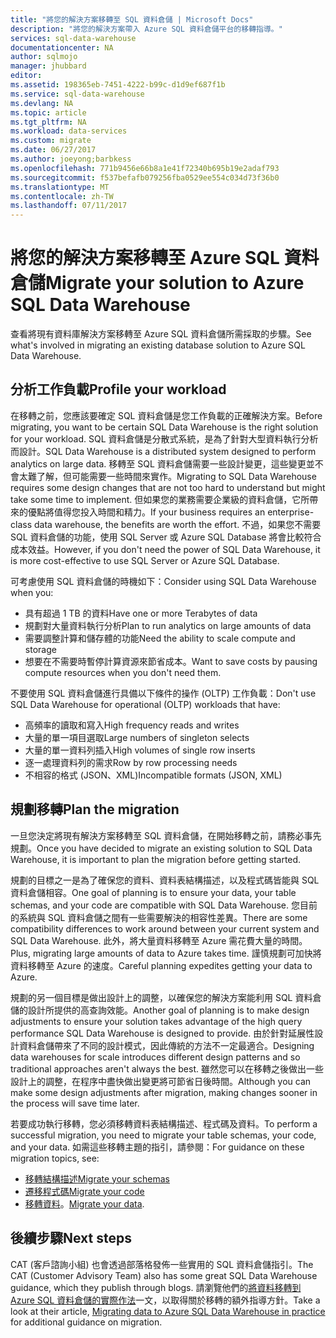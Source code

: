 ```yaml
---
title: "將您的解決方案移轉至 SQL 資料倉儲 | Microsoft Docs"
description: "將您的解決方案帶入 Azure SQL 資料倉儲平台的移轉指導。"
services: sql-data-warehouse
documentationcenter: NA
author: sqlmojo
manager: jhubbard
editor: 
ms.assetid: 198365eb-7451-4222-b99c-d1d9ef687f1b
ms.service: sql-data-warehouse
ms.devlang: NA
ms.topic: article
ms.tgt_pltfrm: NA
ms.workload: data-services
ms.custom: migrate
ms.date: 06/27/2017
ms.author: joeyong;barbkess
ms.openlocfilehash: 771b9456e66b8a1e41f72340b695b19e2adaf793
ms.sourcegitcommit: f537befafb079256fba0529ee554c034d73f36b0
ms.translationtype: MT
ms.contentlocale: zh-TW
ms.lasthandoff: 07/11/2017
---
```

# <a name="migrate-your-solution-to-azure-sql-data-warehouse"></a><span data-ttu-id="9414d-103">將您的解決方案移轉至 Azure SQL 資料倉儲</span><span class="sxs-lookup"><span data-stu-id="9414d-103">Migrate your solution to Azure SQL Data Warehouse</span></span>
<span data-ttu-id="9414d-104">查看將現有資料庫解決方案移轉至 Azure SQL 資料倉儲所需採取的步驟。</span><span class="sxs-lookup"><span data-stu-id="9414d-104">See what's involved in migrating an existing database solution to Azure SQL Data Warehouse.</span></span> 

## <a name="profile-your-workload"></a><span data-ttu-id="9414d-105">分析工作負載</span><span class="sxs-lookup"><span data-stu-id="9414d-105">Profile your workload</span></span>
<span data-ttu-id="9414d-106">在移轉之前，您應該要確定 SQL 資料倉儲是您工作負載的正確解決方案。</span><span class="sxs-lookup"><span data-stu-id="9414d-106">Before migrating, you want to be certain SQL Data Warehouse is the right solution for your workload.</span></span> <span data-ttu-id="9414d-107">SQL 資料倉儲是分散式系統，是為了針對大型資料執行分析而設計。</span><span class="sxs-lookup"><span data-stu-id="9414d-107">SQL Data Warehouse is a distributed system designed to perform analytics on large data.</span></span>  <span data-ttu-id="9414d-108">移轉至 SQL 資料倉儲需要一些設計變更，這些變更並不會太難了解，但可能需要一些時間來實作。</span><span class="sxs-lookup"><span data-stu-id="9414d-108">Migrating to SQL Data Warehouse requires some design changes that are not too hard to understand but might take some time to implement.</span></span> <span data-ttu-id="9414d-109">但如果您的業務需要企業級的資料倉儲，它所帶來的優點將值得您投入時間和精力。</span><span class="sxs-lookup"><span data-stu-id="9414d-109">If your business requires an enterprise-class data warehouse, the benefits are worth the effort.</span></span> <span data-ttu-id="9414d-110">不過，如果您不需要 SQL 資料倉儲的功能，使用 SQL Server 或 Azure SQL Database 將會比較符合成本效益。</span><span class="sxs-lookup"><span data-stu-id="9414d-110">However, if you don't need the power of SQL Data Warehouse, it is more cost-effective to use SQL Server or Azure SQL Database.</span></span>

<span data-ttu-id="9414d-111">可考慮使用 SQL 資料倉儲的時機如下：</span><span class="sxs-lookup"><span data-stu-id="9414d-111">Consider using SQL Data Warehouse when you:</span></span>
- <span data-ttu-id="9414d-112">具有超過 1 TB 的資料</span><span class="sxs-lookup"><span data-stu-id="9414d-112">Have one or more Terabytes of data</span></span>
- <span data-ttu-id="9414d-113">規劃對大量資料執行分析</span><span class="sxs-lookup"><span data-stu-id="9414d-113">Plan to run analytics on large amounts of data</span></span>
- <span data-ttu-id="9414d-114">需要調整計算和儲存體的功能</span><span class="sxs-lookup"><span data-stu-id="9414d-114">Need the ability to scale compute and storage</span></span> 
- <span data-ttu-id="9414d-115">想要在不需要時暫停計算資源來節省成本。</span><span class="sxs-lookup"><span data-stu-id="9414d-115">Want to save costs by pausing compute resources when you don't need them.</span></span>

<span data-ttu-id="9414d-116">不要使用 SQL 資料倉儲進行具備以下條件的操作 (OLTP) 工作負載：</span><span class="sxs-lookup"><span data-stu-id="9414d-116">Don't use SQL Data Warehouse for operational (OLTP) workloads that have:</span></span>
- <span data-ttu-id="9414d-117">高頻率的讀取和寫入</span><span class="sxs-lookup"><span data-stu-id="9414d-117">High frequency reads and writes</span></span>
- <span data-ttu-id="9414d-118">大量的單一項目選取</span><span class="sxs-lookup"><span data-stu-id="9414d-118">Large numbers of singleton selects</span></span>
- <span data-ttu-id="9414d-119">大量的單一資料列插入</span><span class="sxs-lookup"><span data-stu-id="9414d-119">High volumes of single row inserts</span></span>
- <span data-ttu-id="9414d-120">逐一處理資料列的需求</span><span class="sxs-lookup"><span data-stu-id="9414d-120">Row by row processing needs</span></span>
- <span data-ttu-id="9414d-121">不相容的格式 (JSON、XML)</span><span class="sxs-lookup"><span data-stu-id="9414d-121">Incompatible formats (JSON, XML)</span></span>


## <a name="plan-the-migration"></a><span data-ttu-id="9414d-122">規劃移轉</span><span class="sxs-lookup"><span data-stu-id="9414d-122">Plan the migration</span></span>

<span data-ttu-id="9414d-123">一旦您決定將現有解決方案移轉至 SQL 資料倉儲，在開始移轉之前，請務必事先規劃。</span><span class="sxs-lookup"><span data-stu-id="9414d-123">Once you have decided to migrate an existing solution to SQL Data Warehouse, it is important to plan the migration before getting started.</span></span> 

<span data-ttu-id="9414d-124">規劃的目標之一是為了確保您的資料、資料表結構描述，以及程式碼皆能與 SQL 資料倉儲相容。</span><span class="sxs-lookup"><span data-stu-id="9414d-124">One goal of planning is to ensure your data, your table schemas, and your code are compatible with SQL Data Warehouse.</span></span> <span data-ttu-id="9414d-125">您目前的系統與 SQL 資料倉儲之間有一些需要解決的相容性差異。</span><span class="sxs-lookup"><span data-stu-id="9414d-125">There are some compatibility differences to work around between your current system and SQL Data Warehouse.</span></span> <span data-ttu-id="9414d-126">此外，將大量資料移轉至 Azure 需花費大量的時間。</span><span class="sxs-lookup"><span data-stu-id="9414d-126">Plus, migrating large amounts of data to Azure takes time.</span></span> <span data-ttu-id="9414d-127">謹慎規劃可加快將資料移轉至 Azure 的速度。</span><span class="sxs-lookup"><span data-stu-id="9414d-127">Careful planning expedites getting your data to Azure.</span></span> 

<span data-ttu-id="9414d-128">規劃的另一個目標是做出設計上的調整，以確保您的解決方案能利用 SQL 資料倉儲的設計所提供的高查詢效能。</span><span class="sxs-lookup"><span data-stu-id="9414d-128">Another goal of planning is to make design adjustments to ensure your solution takes advantage of the high query performance SQL Data Warehouse is designed to provide.</span></span> <span data-ttu-id="9414d-129">由於針對延展性設計資料倉儲帶來了不同的設計模式，因此傳統的方法不一定最適合。</span><span class="sxs-lookup"><span data-stu-id="9414d-129">Designing data warehouses for scale introduces different design patterns and so traditional approaches aren't always the best.</span></span> <span data-ttu-id="9414d-130">雖然您可以在移轉之後做出一些設計上的調整，在程序中盡快做出變更將可節省日後時間。</span><span class="sxs-lookup"><span data-stu-id="9414d-130">Although you can make some design adjustments after migration, making changes sooner in the process will save time later.</span></span>

<span data-ttu-id="9414d-131">若要成功執行移轉，您必須移轉資料表結構描述、程式碼及資料。</span><span class="sxs-lookup"><span data-stu-id="9414d-131">To perform a successful migration, you need to migrate your table schemas, your code, and your data.</span></span> <span data-ttu-id="9414d-132">如需這些移轉主題的指引，請參閱：</span><span class="sxs-lookup"><span data-stu-id="9414d-132">For guidance on these migration topics, see:</span></span>

-  [<span data-ttu-id="9414d-133">移轉結構描述</span><span class="sxs-lookup"><span data-stu-id="9414d-133">Migrate your schemas</span></span>](sql-data-warehouse-migrate-schema.md)
-  [<span data-ttu-id="9414d-134">遷移程式碼</span><span class="sxs-lookup"><span data-stu-id="9414d-134">Migrate your code</span></span>](sql-data-warehouse-migrate-code.md)
-  <span data-ttu-id="9414d-135">[移轉資料](sql-data-warehouse-migrate-data.md)。</span><span class="sxs-lookup"><span data-stu-id="9414d-135">[Migrate your data](sql-data-warehouse-migrate-data.md).</span></span> 

<!--
## Perform the migration


## Deploy the solution


## Validate the migration

-->

## <a name="next-steps"></a><span data-ttu-id="9414d-136">後續步驟</span><span class="sxs-lookup"><span data-stu-id="9414d-136">Next steps</span></span>
<span data-ttu-id="9414d-137">CAT (客戶諮詢小組) 也會透過部落格發佈一些實用的 SQL 資料倉儲指引。</span><span class="sxs-lookup"><span data-stu-id="9414d-137">The CAT (Customer Advisory Team) also has some great SQL Data Warehouse guidance, which they publish through blogs.</span></span>  <span data-ttu-id="9414d-138">請瀏覽他們的[將資料移轉到 Azure SQL 資料倉儲的實際作法][Migrating data to Azure SQL Data Warehouse in practice]一文，以取得關於移轉的額外指導方針。</span><span class="sxs-lookup"><span data-stu-id="9414d-138">Take a look at their article, [Migrating data to Azure SQL Data Warehouse in practice][Migrating data to Azure SQL Data Warehouse in practice] for additional guidance on migration.</span></span>

<!--Image references-->

<!--Article references-->

<!--MSDN references-->

<!--Other Web references-->
[Migrating data to Azure SQL Data Warehouse in practice]: https://blogs.msdn.microsoft.com/sqlcat/2016/08/18/migrating-data-to-azure-sql-data-warehouse-in-practice/
